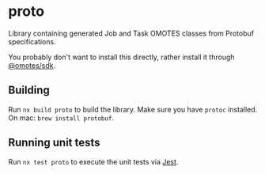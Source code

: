 # proto

Library containing generated Job and Task OMOTES classes from Protobuf specifications.

You probably don't want to install this directly, rather install it through [@omotes/sdk](https://npmjs.com/@omotes/sdk).

## Building

Run `nx build proto` to build the library. Make sure you have `protoc` installed. On mac: `brew install protobuf`.

## Running unit tests

Run `nx test proto` to execute the unit tests via [Jest](https://jestjs.io).
